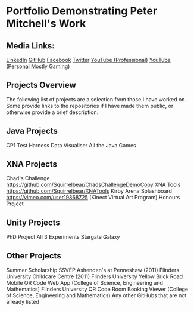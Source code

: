 # Portfolio Demonstrating Peter Mitchell's Work

## Media Links:
[LinkedIn](https://www.linkedin.com/in/petermitchell0001) [GitHub](https://github.com/Squirrelbear) [Facebook](https://www.facebook.com/petejm01)
[Twitter](https://twitter.com/Squirrelbear1) [YouTube (Professional)](https://www.youtube.com/channel/UCVpOx4ucRLUmX5Cx66kmyLA) [YouTube (Personal Mostly Gaming)](https://www.youtube.com/channel/UCBSBiO8jZeZJ7YcequpRmGA)

## Projects Overview

The following list of projects are a selection from those I have worked on. Some provide links to the repositories if I have made them public, or otherwise provide a brief description. 

## Java Projects

CP1 Test Harness
Data Visualiser
All the Java Games

## XNA Projects

Chad's Challenge https://github.com/Squirrelbear/ChadsChallengeDemoCopy
XNA Tools https://github.com/Squirrelbear/XNATools
Kirby Arena
Splashboard https://vimeo.com/user19868725
(Kinect Virtual Art Program)
Honours Project

## Unity Projects

PhD Project All 3 Experiments
Stargate Galaxy

## Other Projects

Summer Scholarship SSVEP
Ashenden's at Penneshaw (2011)
Flinders University Childcare Centre (2011)
Flinders University Yellow Brick Road Mobile QR Code Web App (College of Science, Engineering and Mathematics)
Flinders University QR Code Room Booking Viewer (College of Science, Engineering and Mathematics)
Any other GitHubs that are not already listed
